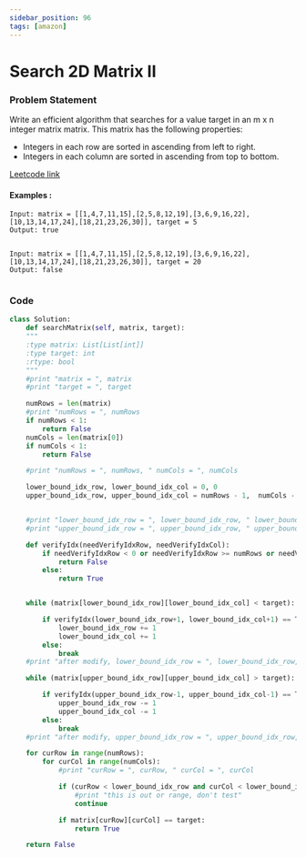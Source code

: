 ```yaml
---
sidebar_position: 96
tags: [amazon]
---
```


# Search 2D Matrix II

### Problem Statement

Write an efficient algorithm that searches for a value target in an m x n integer matrix matrix. This matrix has the following properties:

- Integers in each row are sorted in ascending from left to right.
- Integers in each column are sorted in ascending from top to bottom.

[Leetcode link](https://leetcode.com/problems/search-a-2d-matrix-ii)

#### Examples :

```
Input: matrix = [[1,4,7,11,15],[2,5,8,12,19],[3,6,9,16,22],[10,13,14,17,24],[18,21,23,26,30]], target = 5
Output: true


Input: matrix = [[1,4,7,11,15],[2,5,8,12,19],[3,6,9,16,22],[10,13,14,17,24],[18,21,23,26,30]], target = 20
Output: false


```

### Code

```python title="Python Code"
class Solution:
    def searchMatrix(self, matrix, target):
    """
    :type matrix: List[List[int]]
    :type target: int
    :rtype: bool
    """
    #print "matrix = ", matrix
    #print "target = ", target

    numRows = len(matrix)
    #print "numRows = ", numRows
    if numRows < 1:
        return False
    numCols = len(matrix[0])
    if numCols < 1:
        return False

    #print "numRows = ", numRows, " numCols = ", numCols

    lower_bound_idx_row, lower_bound_idx_col = 0, 0
    upper_bound_idx_row, upper_bound_idx_col = numRows - 1,  numCols - 1


    #print "lower_bound_idx_row = ", lower_bound_idx_row, " lower_bound_idx_col = ", lower_bound_idx_col
    #print "upper_bound_idx_row = ", upper_bound_idx_row, " upper_bound_idx_col = ", upper_bound_idx_col

    def verifyIdx(needVerifyIdxRow, needVerifyIdxCol):
        if needVerifyIdxRow < 0 or needVerifyIdxRow >= numRows or needVerifyIdxCol < 0 or needVerifyIdxCol >= numCols:
            return False
        else:
            return True


    while (matrix[lower_bound_idx_row][lower_bound_idx_col] < target):

        if verifyIdx(lower_bound_idx_row+1, lower_bound_idx_col+1) == True and matrix[lower_bound_idx_row+1][lower_bound_idx_col+1] < target:
            lower_bound_idx_row += 1
            lower_bound_idx_col += 1
        else:
            break
    #print "after modify, lower_bound_idx_row = ", lower_bound_idx_row, " lower_bound_idx_col = ", lower_bound_idx_col

    while (matrix[upper_bound_idx_row][upper_bound_idx_col] > target):

        if verifyIdx(upper_bound_idx_row-1, upper_bound_idx_col-1) == True and matrix[upper_bound_idx_row-1][upper_bound_idx_col-1] > target:
            upper_bound_idx_row -= 1
            upper_bound_idx_col -= 1
        else:
            break
    #print "after modify, upper_bound_idx_row = ", upper_bound_idx_row, " upper_bound_idx_col = ", upper_bound_idx_col

    for curRow in range(numRows):
        for curCol in range(numCols):
            #print "curRow = ", curRow, " curCol = ", curCol

            if (curRow < lower_bound_idx_row and curCol < lower_bound_idx_col) or (curRow > upper_bound_idx_row and curCol > upper_bound_idx_col):
                #print "this is out or range, don't test"
                continue

            if matrix[curRow][curCol] == target:
                return True

    return False
```
